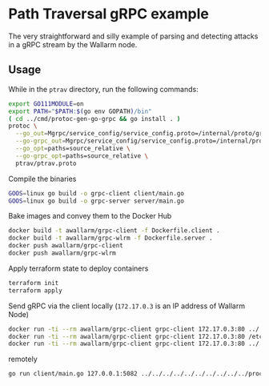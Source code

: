 
# Path Traversal gRPC example

The very straightforward and silly example of parsing and detecting attacks in a gRPC stream by the Wallarm node.

## Usage

While in the `ptrav` directory, run the following commands:
```sh
export GO111MODULE=on
export PATH="$PATH:$(go env GOPATH)/bin"
( cd ../cmd/protoc-gen-go-grpc && go install . )
protoc \
  --go_out=Mgrpc/service_config/service_config.proto=/internal/proto/grpc_service_config:. \
  --go-grpc_out=Mgrpc/service_config/service_config.proto=/internal/proto/grpc_service_config:. \
  --go_opt=paths=source_relative \
  --go-grpc_opt=paths=source_relative \
  ptrav/ptrav.proto
```

Compile the binaries
```sh
GOOS=linux go build -o grpc-client client/main.go
GOOS=linux go build -o grpc-server server/main.go
```

Bake images and convey them to the Docker Hub
```sh
docker build -t awallarm/grpc-client -f Dockerfile.client .
docker build -t awallarm/grpc-wlrm -f Dockerfile.server .
docker push awallarm/grpc-client
docker push awallarm/grpc-wlrm
```

Apply terraform state to deploy containers
```sh
terraform init
terraform apply
```

Send gRPC via the client locally (`172.17.0.3` is an IP address of Wallarm Node)
```sh
docker run -ti --rm awallarm/grpc-client grpc-client 172.17.0.3:80 ../../../../etc/passwd
docker run -ti --rm awallarm/grpc-client grpc-client 172.17.0.3:80 /etc/shadow
docker run -ti --rm awallarm/grpc-client grpc-client 172.17.0.3:80 ../../../../../../../../../../../etc/group
```

remotely
```sh
go run client/main.go 127.0.0.1:5082 ../../../../../../../../../../proc/1/environ
```